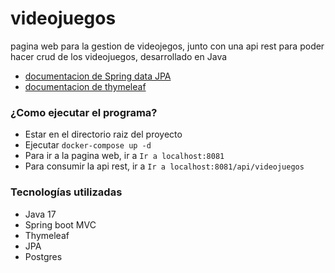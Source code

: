 # videojuegos
pagina web para la gestion de videojegos, junto con una api rest para poder hacer crud de los videojuegos, desarrollado en Java

- [documentacion de Spring data JPA](https://docs.spring.io/spring-data/jpa/docs/current/reference/html/#repositories)
- [documentacion de thymeleaf](https://www.baeldung.com/thymeleaf-select-option)

### ¿Como ejecutar el programa?

- Estar en el directorio raiz del proyecto
- Ejecutar ```docker-compose up -d ```
- Para ir a la pagina web, ir a ``` Ir a localhost:8081 ```
- Para consumir la api rest, ir a ``` Ir a localhost:8081/api/videojuegos ```

### Tecnologías utilizadas

- Java 17
- Spring boot MVC
- Thymeleaf
- JPA
- Postgres
